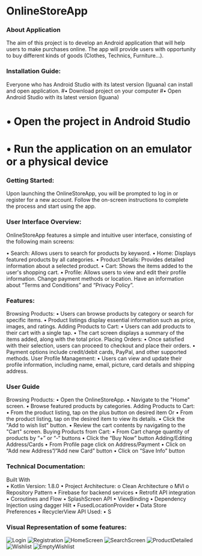 # OnlineStoreApp

### About Application
The aim of this project is to develop an Android application that will help users to make purchases online. The app will provide users with opportunity to buy different kinds of goods (Clothes, Technics, Furniture…). 

### Installation Guide:
Everyone who has Android Studio with its latest version (Iguana) can install and open application.
#•	Download project on your computer
#•	Open Android Studio with its latest version (Iguana) 
# •	Open the project in Android Studio 
# •	Run the application on an emulator or a physical device

### Getting Started:
Upon launching the OnlineStoreApp, you will be prompted to log in or register for a new account. Follow the on-screen instructions to complete the process and start using the app.

### User Interface Overview:
OnlineStoreApp features a simple and intuitive user interface, consisting of the following main screens:

•	Search: Allows users to search for products by keyword.
•	Home: Displays featured products by all categories.
•	Product Details: Provides detailed information about a selected product.
•	Cart: Shows the items added to the user's shopping cart.
•	Profile: Allows users to view and edit their profile information. Change payment methods or location. Have an information about “Terms and Conditions” and “Privacy Policy”.

### Features:
Browsing Products:
•	Users can browse products by category or search for specific items.
•	Product listings display essential information such as price, images, and ratings.
Adding Products to Cart:
•	Users can add products to their cart with a single tap.
•	The cart screen displays a summary of the items added, along with the total price.
Placing Orders:
•	Once satisfied with their selection, users can proceed to checkout and place their orders.
•	Payment options include credit/debit cards, PayPal, and other supported methods.
User Profile Management:
•	Users can view and update their profile information, including name, email, picture, card details and shipping address.

### User Guide
Browsing Products:
•	Open the OnlineStoreApp.
•	Navigate to the "Home" screen.
•	Browse featured products by categories.
Adding Products to Cart:
•	From the product listing, tap on the plus button on desired item
Or
•	From the product listing, tap on the desired item to view its details.
•	Click the "Add to wish list" button.
•	Review the cart contents by navigating to the "Cart" screen. 
Buying Products from Cart:
•	From Cart change quantity of products by “+” or “-“ buttons
•	Click the “Buy Now” button
Adding/Editing Address/Cards
•	From Profile page click on Address/Payment
•	Click on “Add new Address”/”Add new Card” button
•	Click on “Save Info” button

### Technical Documentation:
Built With  
•	Kotlin Version: 1.8.0
•	Project Architecture: 
o	Clean Architecture
o	MVI
o	Repository Pattern
•	Firebase for backend services
•	Retrofit API integration
•	Coroutines and Flow
•	SplashScreen API
•	ViewBinding
•	Dependency Injection using dagger Hilt
•	FusedLocationProvider
•	Data Store Preferences
•	RecyclerView
API Used:
•	S

### Visual Representation of some features:
![Login](https://github.com/Nintsa/Summery10/assets/148894198/aac8de5b-6fb2-4aca-b362-0e87479e4f59)
![Registration](https://github.com/Nintsa/Summery10/assets/148894198/4fa69a7c-1ad8-4fed-8ebc-5fed3477aaa3)
![HomeScreen](https://github.com/Nintsa/Summery10/assets/148894198/ca711051-a19b-4d9c-a793-61376cac7756)
![SearchScreen](https://github.com/Nintsa/Summery10/assets/148894198/b9180739-1bd1-469a-885e-3b1d6dac75be)
![ProductDetailed](https://github.com/Nintsa/Summery10/assets/148894198/210bb64c-ddaf-4fcb-84bf-60551eeeaead)
![Wishlist](https://github.com/Nintsa/Summery10/assets/148894198/b82722f3-68d3-4036-82a1-2a5aefaa5857)
![EmptyWishlist](https://github.com/Nintsa/Summery10/assets/148894198/6491b45f-d8d7-45e9-9117-087ad5c6fde1)






